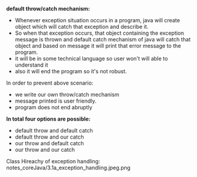 
**default throw/catch mechanism:** 
- Whenever exception situation occurs in a program, java will create object which will catch that exception and describe it. 
- So when that exception occurs, that object containing the exception message is thrown and default catch mechanism of java will catch that object
    and based on message it will print that error message to the program.
- it will be in some technical language so user won't will able to understand it 
- also it will end the program so it's not robust.

In order to prevent above scenario: 
- we write our own throw/catch mechanism
- message printed is user friendly. 
- program does not end abruptly

**In  total four options are possible:** 
- default throw and default catch 
- default throw and our catch
- our throw and default catch
- our throw and our catch 

Class Hireachy of exception handling: notes_coreJava/3.1a_exception_handling.jpeg.png




    
    
   
   
